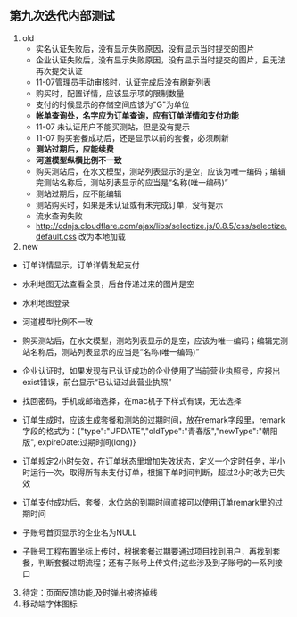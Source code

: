 ## 第九次迭代内部测试
>
1. old
    - 实名认证失败后，没有显示失败原因，没有显示当时提交的图片
    - 企业认证失败后，没有显示失败原因，没有显示当时提交的图片，且无法再次提交认证
    - 11-07管理员手动审核时，认证完成后没有刷新列表
    - 购买时，配置详情，应该显示项的限制数量
    - 支付的时候显示的存储空间应该为"G"为单位
    - **帐单查询处，名字应为订单查询，应有订单详情和支付功能**
    - 11-07 未认证用户不能买测站，但是没有提示
    - 11-07 购买套餐成功后，还是显示以前的套餐，必须刷新
    - **测站过期后，应能续费**
    - **河道模型纵横比例不一致**
    - 购买测站后，在水文模型，测站列表显示的是空，应该为唯一编码；编辑完测站名称后，测站列表显示的应当是“名称(唯一编码)”
    - 测站过期后，应不能编辑
    - 测站购买时，如果是未认证或有未完成订单，没有提示
    - 流水查询失败
    - http://cdnjs.cloudflare.com/ajax/libs/selectize.js/0.8.5/css/selectize.default.css 改为本地加载
2. new 
  - 订单详情显示，订单详情发起支付
  - 水利地图无法查看全景，后台传递过来的图片是空
  - 水利地图登录
  - 河道模型比例不一致
  - 购买测站后，在水文模型，测站列表显示的是空，应该为唯一编码；编辑完测站名称后，测站列表显示的应当是“名称(唯一编码)”
  - 企业认证时，如果发现有已认证成功的企业使用了当前营业执照号，应报出exist错误，前台显示“已认证过此营业执照”
  - 找回密码，手机或邮箱选择，在mac机子下样式有误，无法选择

  - 订单生成时，应该生成套餐和测站的过期时间，放在remark字段里，remark字段的格式为：{"type":"UPDATE","oldType":"青春版","newType":"朝阳版", expireDate:过期时间(long)}
  - 订单规定2小时失效，在订单状态里增加失效状态，定义一个定时任务，半小时运行一次，取得所有未支付订单，根据下单时间判断，超过2小时改为已失效
  - 订单支付成功后，套餐，水位站的到期时间直接可以使用订单remark里的过期时间
  - 子账号首页显示的企业名为NULL
  - 子账号工程布置坐标上传时，根据套餐过期要通过项目找到用户，再找到套餐，判断套餐过期流程；还有子账号上传文件;这些涉及到子账号的一系列接口
3. 待定：页面反馈功能,及时弹出被挤掉线
4. 移动端字体图标



